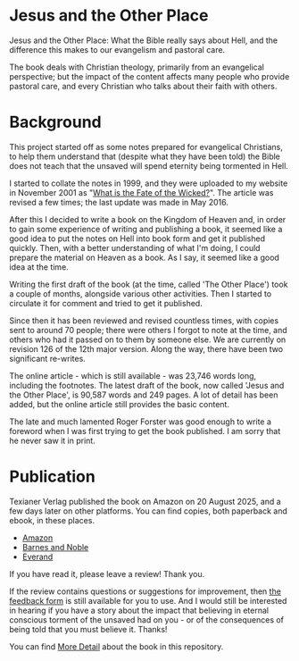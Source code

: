 # Jesus and the Other Place

Jesus and the Other Place:
What the Bible
really says about Hell,
and the difference this makes
to our evangelism and pastoral care.

The book deals with Christian theology,
primarily from an evangelical perspective;
but the impact of the content affects many people
who provide pastoral care, and every Christian
who talks about their faith with others.

# Background

This project started off as some notes prepared for evangelical Christians, 
to help them understand that (despite what they have been told) the Bible 
does not teach that the unsaved will spend eternity being tormented in Hell.

I started to collate the notes in 1999, and they were uploaded to my website 
in November 2001 as 
"[What is the Fate of the Wicked?](http://hazelden.org.uk/pt03/art_pt121_fate_of_wicked.htm)".
The article was revised a few times; the last update was made in May 2016.

After this I decided to write a book on the Kingdom of Heaven and, in order to gain 
some experience of writing and publishing a book, it seemed like a good idea to
put the notes on Hell into book form and get it published quickly. Then, with a 
better understanding of what I'm doing, I could prepare the material on Heaven as
a book.  As I say, it seemed like a good idea at the time.

Writing the first draft of the book (at the time, called 'The Other Place') took a 
couple of months, alongside various other activities.  Then I started to circulate 
it for comment and tried to get it published.

Since then it has been reviewed and revised countless times, with copies sent to
around 70 people; there were others I forgot to note at the time, and others who
had it passed on to them by someone else.  We are currently on revision 126 
of the 12th major version. Along the way, there have been two significant re-writes.

The online article - which is still available - was 23,746 words long, including the 
footnotes.  The latest draft of the book, now called 'Jesus and the Other Place', is 
90,587 words and 249 pages.  A lot of detail has 
been added, but the online article still provides the basic content.

The late and much lamented Roger Forster was good enough to write a foreword when 
I was first trying to get the book published.  I am sorry that he never saw it in print.

# Publication

Texianer Verlag published the book on Amazon on 20 August 2025, and a few days later 
on other platforms.  You can find copies, both paperback and ebook, in these places.

* [Amazon](https://www.amazon.co.uk/Jesus-Other-Place-difference-evangelism/dp/3910667244/)
* [Barnes and Noble](https://www.barnesandnoble.com/s/paul%20hazelden)
* [Everand](https://www.everand.com/book/904882879/Jesus-and-the-Other-Place-What-the-Bible-really-says-about-Hell-and-the-difference-this-makes-to-our-evangelism-and-pastoral-care)

If you have read it, please leave a review! Thank you.

If the review contains questions or suggestions for improvement, then
[the feedback form](https://forms.gle/WdtHYqaW535saqzB9) is still available 
for you to use.  And I would still be interested in hearing if
you have a story about the impact that believing in eternal conscious torment 
of the unsaved had on you - or of the consequences of being told that you must
believe it. Thanks!

You can find 
[More Detail](Detail.md) about the book in this repository.
